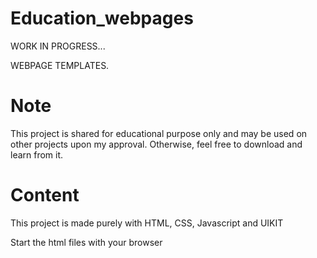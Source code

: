 # Education_webpages

WORK IN PROGRESS...

WEBPAGE TEMPLATES.


# Note
This project is shared for educational purpose only and may be used on other projects upon my approval. Otherwise, feel free to download and learn from it.

# Content
This project is made purely with 
HTML, CSS, Javascript and UIKIT

Start the html files with your browser  

